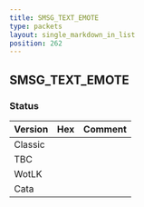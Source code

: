 ```yaml
---
title: SMSG_TEXT_EMOTE
type: packets
layout: single_markdown_in_list
position: 262
---
```


## SMSG_TEXT_EMOTE

### Status

Version | Hex | Comment
---------- | ---------- | ---------- 
Classic |  |  
TBC |  |  
WotLK |  |  
Cata |  |  
